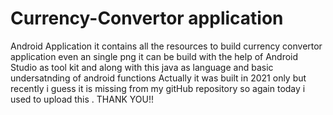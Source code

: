# Currency-Convertor application 
Android Application 
it contains all the resources to build currency convertor application even an single png
it can be build with the help of Android Studio as tool kit and along with this java as language and basic undersatnding of android functions 
Actually it was built in 2021 only but recently i guess it is missing from my gitHub repository so again today i used to upload this .
THANK YOU!! 
